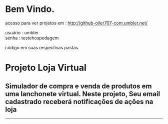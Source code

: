 Bem Vindo.
============================================================================

acesso para ver projetos em : http://github-oiler707-com.umbler.net/

usuário : umbler         
senha   : testehospedagem

código em suas respectivas pastas

Projeto Loja Virtual
============================================================================
Simulador de compra e venda de produtos em uma lanchonete virtual. Neste projeto, Seu email cadastrado receberá notificações de ações na loja
----------------------------------------------------------------------------

----------------------------------------------------------------------------



